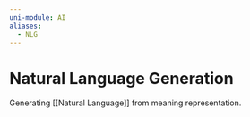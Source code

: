 ```yaml
---
uni-module: AI
aliases:
  - NLG
---
```

# Natural Language Generation

Generating [[Natural Language]] from meaning representation. 

